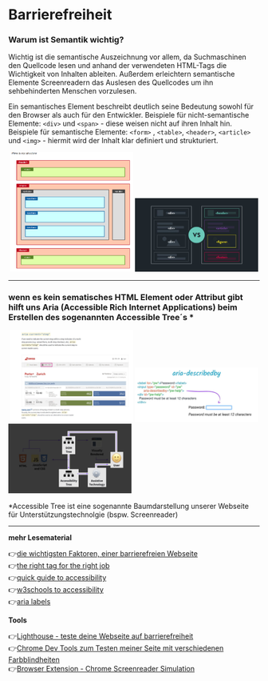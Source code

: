 # Barrierefreiheit 

### Warum ist Semantik wichtig?

Wichtig ist die semantische Auszeichnung vor allem, da Suchmaschinen den Quellcode lesen und anhand der verwendeten HTML-Tags die Wichtigkeit von Inhalten ableiten. Außerdem erleichtern semantische Elemente Screenreadern das Auslesen des Quellcodes um ihn sehbehinderten Menschen vorzulesen.

Ein semantisches Element beschreibt deutlich seine Bedeutung sowohl für den Browser als auch für den Entwickler.
Beispiele für nicht-semantische Elemente: `<div>` und `<span>` - diese weisen nicht auf ihren Inhalt hin.
Beispiele für semantische Elemente: `<form>` , `<table>`, `<header>`, `<article>` und `<img>` - hiermit wird der Inhalt klar definiert und strukturiert. 

<div align="center">
<img src="structure.png" alt="do" width="49%"> 
<img src="semantic.jpg" alt="dont" width="49%"> 
</div>



---
### wenn es kein sematisches HTML Element oder Attribut gibt hilft uns Aria (Accessible Rich Internet Applications) beim Erstellen des sogenannten Accessible Tree´s *



<div align="center">
<img src="aria.jpeg" alt="aria" width="49%"> 
<img src="aria-pw.jpg" alt="aria-describedby" width="49%"> 
</div>


<img src="tree.jpg" alt="tree" width="49%"> 
<p>*Accessible Tree ist eine sogenannte Baumdarstellung unserer Webseite für Unterstützungstechnolgie (bspw. Screenreader)</p>



---

**mehr Lesematerial**

:point_right:[die wichtigsten Faktoren, einer barrierefreien Webseite](https://www.mindshape.de/kompetenzen/website-optimierung/ux-und-usability-optimierung/barrierefreie-websites.html)\
:point_right:[the right tag for the right job](https://localghost.dev/2021/06/the-right-tag-for-the-job-why-you-should-use-semantic-html/)\
:point_right:[quick guide to accessibility](https://www.notion.so/A11y-intro-b559b4e344fa47318e417c1ce41e7d2e)\
:point_right:[w3schools to accessibility](https://www.w3schools.com/html/html_accessibility.asp)\
:point_right:[aria labels](https://a11y-101.com/development/aria-label)



**Tools**

:point_right:[Lighthouse - teste deine Webseite auf barrierefreiheit](https://developers.google.com/web/tools/lighthouse)\
:point_right:[Chrome Dev Tools zum Testen meiner Seite mit verschiedenen Farbblindheiten](https://developers.google.com/web/tools/lighthouse)\
:point_right:[Browser Extension - Chrome Screenreader Simulation](https://chrome.google.com/webstore/detail/screen-reader/kgejglhpjiefppelpmljglcjbhoiplfn?hl=en)






